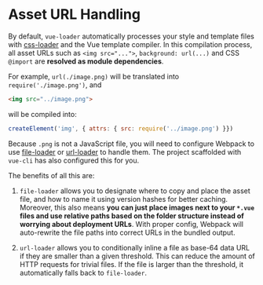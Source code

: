 # Asset URL Handling

By default, `vue-loader` automatically processes your style and template files with [css-loader](https://github.com/webpack/css-loader) and the Vue template compiler. In this compilation process, all asset URLs such as `<img src="...">`, `background: url(...)` and CSS `@import` are **resolved as module dependencies**.

For example, `url(./image.png)` will be translated into `require('./image.png')`, and

``` html
<img src="../image.png">
```

will be compiled into:

``` js
createElement('img', { attrs: { src: require('../image.png') }})
```

Because `.png` is not a JavaScript file, you will need to configure Webpack to use [file-loader](https://github.com/webpack/file-loader) or [url-loader](https://github.com/webpack/url-loader) to handle them. The project scaffolded with `vue-cli` has also configured this for you.

The benefits of all this are:

1. `file-loader` allows you to designate where to copy and place the asset file, and how to name it using version hashes for better caching. Moreover, this also means **you can just place images next to your `*.vue` files and use relative paths based on the folder structure instead of worrying about deployment URLs**. With proper config, Webpack will auto-rewrite the file paths into correct URLs in the bundled output.

2. `url-loader` allows you to conditionally inline a file as base-64 data URL if they are smaller than a given threshold. This can reduce the amount of HTTP requests for trivial files. If the file is larger than the threshold, it automatically falls back to `file-loader`.
